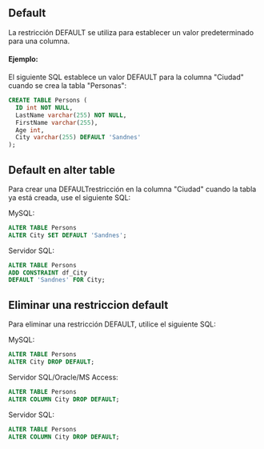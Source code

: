 ## Default 

La restricción DEFAULT se utiliza para establecer un valor predeterminado para una columna.

#### Ejemplo:

El siguiente SQL establece un valor DEFAULT para la columna "Ciudad" cuando se crea la tabla "Personas":

```sql
CREATE TABLE Persons (
  ID int NOT NULL,
  LastName varchar(255) NOT NULL,
  FirstName varchar(255),
  Age int,
  City varchar(255) DEFAULT 'Sandnes'
);
```

## Default en alter table

Para crear una DEFAULTrestricción en la columna "Ciudad" cuando la tabla ya está creada, use el siguiente SQL:

MySQL:

```sql
ALTER TABLE Persons
ALTER City SET DEFAULT 'Sandnes';
```

Servidor SQL:

```sql
ALTER TABLE Persons
ADD CONSTRAINT df_City
DEFAULT 'Sandnes' FOR City;
```

## Eliminar una restriccion default

Para eliminar una restricción DEFAULT, utilice el siguiente SQL:

MySQL:

```sql
ALTER TABLE Persons
ALTER City DROP DEFAULT;
```

Servidor SQL/Oracle/MS Access:

```sql
ALTER TABLE Persons
ALTER COLUMN City DROP DEFAULT;
```

Servidor SQL:

```sql
ALTER TABLE Persons
ALTER COLUMN City DROP DEFAULT;
```